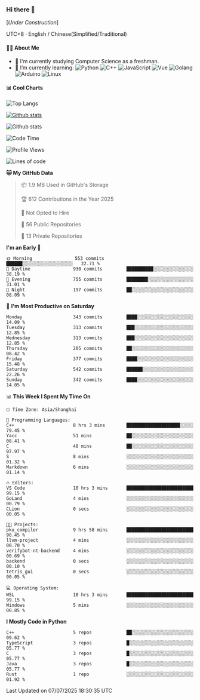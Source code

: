 ### Hi there 👋

\[*Under Construction*\]

UTC+8 · English / Chinese(Simplified/Traditional)

<!--
**NoNormalCreeper/NoNormalCreeper** is a ✨ _special_ ✨ repository because its `README.md` (this file) appears on your GitHub profile.

Here are some ideas to get you started:

- 🔭 I’m currently working on ...
- 🌱 I’m currently learning ...
- 👯 I’m looking to collaborate on ...
- 🤔 I’m looking for help with ...
- 💬 Ask me about ...
- 📫 How to reach me: ...
- 😄 Pronouns: ...
- ⚡ Fun fact: ...
-->

#### 👩‍💻 About Me

- 🏫 I'm currently studying Computer Science as a freshman.
- 🌱 I’m currently learning: 
![Python](https://img.shields.io/badge/-Python-blue?style=flat-square&logo=Python&logoColor=fff)
![C++](https://img.shields.io/badge/-C%2B%2B-00599C?style=flat-square&logo=C%2B%2B&logoColor=fff)
![JavaScript](https://img.shields.io/badge/-JavaScript-ffca18?style=flat-square&logo=JavaScript&logoColor=fff)
![Vue](https://img.shields.io/badge/-Vue-4FC08D?style=flat-square&logo=Vue.js&logoColor=fff)
![Golang](https://img.shields.io/badge/-Go-007d9c?style=flat-square&logo=Go&logoColor=fff)
![Arduino](https://img.shields.io/badge/-Arduino-00979D?style=flat-square&logo=Arduino&logoColor=fff)
![Linux](https://img.shields.io/badge/-Linux-FCC624?style=flat-square&logo=Linux&logoColor=fff)

#### 📊 Cool Charts

![Top Langs](https://readme-stats-zeta-six.vercel.app/api/top-langs/?username=NoNormalCreeper&layout=compact)

[![Github stats](https://readme-stats-zeta-six.vercel.app/api?username=NoNormalCreeper&show=reviews,discussions_started,discussions_answered,prs_merged,prs_merged_percentage)](https://github.com/anuraghazra/github-readme-stats)

![Github stats](https://github-profile-trophy.vercel.app/?username=NoNormalCreeper)


<!--START_SECTION:waka-->
![Code Time](http://img.shields.io/badge/Code%20Time-608%20hrs%207%20mins-blue)

![Profile Views](http://img.shields.io/badge/Profile%20Views-0-blue)

![Lines of code](https://img.shields.io/badge/From%20Hello%20World%20I%27ve%20Written-4.2%20million%20lines%20of%20code-blue)

**🐱 My GitHub Data** 

> 📦 1.9 MB Used in GitHub's Storage 
 > 
> 🏆 612 Contributions in the Year 2025
 > 
> 🚫 Not Opted to Hire
 > 
> 📜 56 Public Repositories 
 > 
> 🔑 13 Private Repositories 
 > 
**I'm an Early 🐤** 

```text
🌞 Morning                553 commits         ██████░░░░░░░░░░░░░░░░░░░   22.71 % 
🌆 Daytime                930 commits         ██████████░░░░░░░░░░░░░░░   38.19 % 
🌃 Evening                755 commits         ████████░░░░░░░░░░░░░░░░░   31.01 % 
🌙 Night                  197 commits         ██░░░░░░░░░░░░░░░░░░░░░░░   08.09 % 
```
📅 **I'm Most Productive on Saturday** 

```text
Monday                   343 commits         ████░░░░░░░░░░░░░░░░░░░░░   14.09 % 
Tuesday                  313 commits         ███░░░░░░░░░░░░░░░░░░░░░░   12.85 % 
Wednesday                313 commits         ███░░░░░░░░░░░░░░░░░░░░░░   12.85 % 
Thursday                 205 commits         ██░░░░░░░░░░░░░░░░░░░░░░░   08.42 % 
Friday                   377 commits         ████░░░░░░░░░░░░░░░░░░░░░   15.48 % 
Saturday                 542 commits         ██████░░░░░░░░░░░░░░░░░░░   22.26 % 
Sunday                   342 commits         ████░░░░░░░░░░░░░░░░░░░░░   14.05 % 
```


📊 **This Week I Spent My Time On** 

```text
🕑︎ Time Zone: Asia/Shanghai

💬 Programming Languages: 
C++                      8 hrs 3 mins        ████████████████████░░░░░   79.45 % 
Yacc                     51 mins             ██░░░░░░░░░░░░░░░░░░░░░░░   08.41 % 
C                        48 mins             ██░░░░░░░░░░░░░░░░░░░░░░░   07.97 % 
S                        8 mins              ░░░░░░░░░░░░░░░░░░░░░░░░░   01.32 % 
Markdown                 6 mins              ░░░░░░░░░░░░░░░░░░░░░░░░░   01.14 % 

🔥 Editors: 
VS Code                  10 hrs 3 mins       █████████████████████████   99.15 % 
GoLand                   4 mins              ░░░░░░░░░░░░░░░░░░░░░░░░░   00.79 % 
CLion                    0 secs              ░░░░░░░░░░░░░░░░░░░░░░░░░   00.05 % 

🐱‍💻 Projects: 
pku_compiler             9 hrs 58 mins       █████████████████████████   98.45 % 
llvm-project             4 mins              ░░░░░░░░░░░░░░░░░░░░░░░░░   00.70 % 
verifybot-nt-backend     4 mins              ░░░░░░░░░░░░░░░░░░░░░░░░░   00.69 % 
backend                  0 secs              ░░░░░░░░░░░░░░░░░░░░░░░░░   00.10 % 
tetris_gui               0 secs              ░░░░░░░░░░░░░░░░░░░░░░░░░   00.05 % 

💻 Operating System: 
WSL                      10 hrs 3 mins       █████████████████████████   99.15 % 
Windows                  5 mins              ░░░░░░░░░░░░░░░░░░░░░░░░░   00.85 % 
```

**I Mostly Code in Python** 

```text
C++                      5 repos             ██░░░░░░░░░░░░░░░░░░░░░░░   09.62 % 
TypeScript               3 repos             █░░░░░░░░░░░░░░░░░░░░░░░░   05.77 % 
C                        3 repos             █░░░░░░░░░░░░░░░░░░░░░░░░   05.77 % 
Java                     3 repos             █░░░░░░░░░░░░░░░░░░░░░░░░   05.77 % 
Rust                     1 repo              ░░░░░░░░░░░░░░░░░░░░░░░░░   01.92 % 
```




 Last Updated on 07/07/2025 18:30:35 UTC
<!--END_SECTION:waka-->

